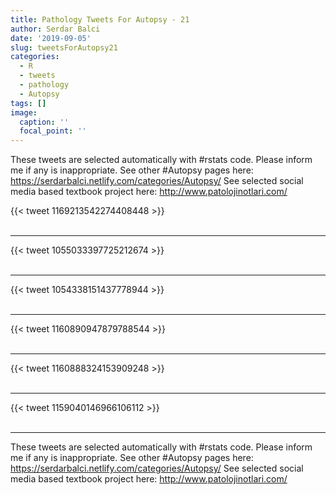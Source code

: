 ```yaml
---
title: Pathology Tweets For Autopsy - 21
author: Serdar Balci
date: '2019-09-05'
slug: tweetsForAutopsy21
categories:
  - R
  - tweets
  - pathology
  - Autopsy
tags: []
image:
  caption: ''
  focal_point: ''
---
```



These tweets are selected automatically with #rstats code. Please inform me if any is inappropriate.
See other #Autopsy pages here: https://serdarbalci.netlify.com/categories/Autopsy/ 
See selected social media based textbook project here: http://www.patolojinotlari.com/

{{< tweet 1169213542274408448 >}}
<br>
<br>
<hr>
{{< tweet 1055033397725212674 >}}
<br>
<br>
<hr>
{{< tweet 1054338151437778944 >}}
<br>
<br>
<hr>
{{< tweet 1160890947879788544 >}}
<br>
<br>
<hr>
{{< tweet 1160888324153909248 >}}
<br>
<br>
<hr>
{{< tweet 1159040146966106112 >}}
<br>
<br>
<hr>


These tweets are selected automatically with #rstats code. Please inform me if any is inappropriate.
See other #Autopsy pages here: https://serdarbalci.netlify.com/categories/Autopsy/ 
See selected social media based textbook project here: http://www.patolojinotlari.com/
